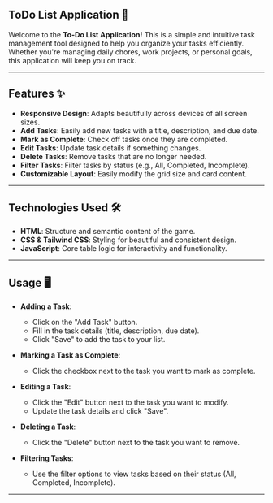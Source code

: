 ## ToDo List Application 📌

Welcome to the **To-Do List Application!** This is a simple and intuitive task management tool designed to help you organize your tasks efficiently. Whether you're managing daily chores, work projects, or personal goals, this application will keep you on track.

---

## Features ✨

- **Responsive Design**: Adapts beautifully across devices of all screen sizes.
- **Add Tasks**: Easily add new tasks with a title, description, and due date.
- **Mark as Complete**: Check off tasks once they are completed.
- **Edit Tasks**: Update task details if something changes.
- **Delete Tasks**: Remove tasks that are no longer needed.
- **Filter Tasks**: Filter tasks by status (e.g., All, Completed, Incomplete).
- **Customizable Layout**: Easily modify the grid size and card content.

---

## Technologies Used 🛠️

- **HTML**: Structure and semantic content of the game.
- **CSS & Tailwind CSS**: Styling for beautiful and consistent design.
- **JavaScript**: Core table logic for interactivity and functionality.

---

## Usage 🖥️ 

- **Adding a Task**:
  
  * Click on the "Add Task" button.
  * Fill in the task details (title, description, due date).
  * Click "Save" to add the task to your list.
    
- **Marking a Task as Complete**:
  
  * Click the checkbox next to the task you want to mark as complete.
    
- **Editing a Task**:
  
  * Click the "Edit" button next to the task you want to modify.
  * Update the task details and click "Save".
    
- **Deleting a Task**:
  
  * Click the "Delete" button next to the task you want to remove.
    
- **Filtering Tasks**:
  
  * Use the filter options to view tasks based on their status (All, Completed, Incomplete).
    
---
    
